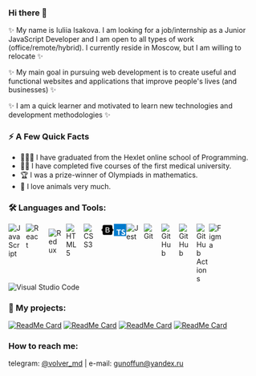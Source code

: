 ### Hi there 👋

✨ My name is Iuliia Isakova. I am looking for a job/internship as a Junior JavaScript Developer and I am open to all types of work (office/remote/hybrid). I currently reside in Moscow, but I am willing to relocate ✨

✨ My main goal in pursuing web development is to create useful and functional websites and applications that improve people's lives (and businesses) ✨

✨ I am a quick learner and motivated to learn new technologies and development methodologies ✨


### ⚡️ A Few Quick Facts
<ul>
  <li>👩🏻‍🎓 I have graduated from the Hexlet online school of Programming.</li>
  <li>👩‍⚕️ I have completed five courses of the first medical university.</li>
  <!-- <li>📙 Check out my <a href="">resume</a>.</li> -->
  <li>🏆 I was a prize-winner of Olympiads in mathematics.</li>
  <li>🐨 I love animals very much.</li>
</ul>


### 🛠️ Languages and Tools:
<img align="left" alt="JavaScript" width="25px" src="https://cdn.jsdelivr.net/gh/devicons/devicon/icons/javascript/javascript-original.svg" style="padding-right:10px;" />
<img align="left" alt="React" width="25px" src="https://cdn.jsdelivr.net/gh/devicons/devicon/icons/react/react-original.svg" style="padding-right:10px;" />
<img align="left" alt="Redux" width="25px" src="https://profilinator.rishav.dev/skills-assets/redux-original.svg" style="margin: 10px" />
<img align="left" alt="HTML5" width="25px" src="https://cdn.jsdelivr.net/gh/devicons/devicon/icons/html5/html5-original.svg" style="padding-right:10px;" />
<img align="left" alt="CSS3" width="25px" src="https://cdn.jsdelivr.net/gh/devicons/devicon/icons/css3/css3-original.svg" style="padding-right:10px;" />
<img align="left" alt="Bootstrap" width="25px" src="https://raw.githubusercontent.com/devicons/devicon/master/icons/bootstrap/bootstrap-plain.svg" />
<img align="left" alt="TypeScript" width="25px" src="https://raw.githubusercontent.com/devicons/devicon/master/icons/typescript/typescript-original.svg" />
<img align="left" alt="Jest" width="25px" src="https://www.vectorlogo.zone/logos/jestjsio/jestjsio-icon.svg" style="padding-right:10px;"/>
<img align="left" alt="Git" width="25px" src="https://cdn.jsdelivr.net/gh/devicons/devicon/icons/git/git-original.svg" style="padding-right:10px;" />
<img align="left" alt="GitHub" width="25px" src="https://user-images.githubusercontent.com/3369400/139447912-e0f43f33-6d9f-45f8-be46-2df5bbc91289.png#gh-dark-mode-only" style="padding-right:10px;" /><img align="left" alt="GitHub" width="25px" src="https://user-images.githubusercontent.com/3369400/139448065-39a229ba-4b06-434b-bc67-616e2ed80c8f.png#gh-light-mode-only" style="padding-right:10px;" />
<img align="left" alt="GitHub Actions" width="25px"src="https://avatars0.githubusercontent.com/u/44036562" />
<img align="left" alt="Figma" width="25px" src="https://raw.githubusercontent.com/rahul-jha98/github_readme_icons/main/language_and_tools/square/figma/figma.svg" />
<img alt="Visual Studio Code" width="25px" src="https://cdn.jsdelivr.net/gh/devicons/devicon/icons/vscode/vscode-original.svg" />


### 🚀 My projects:
[![ReadMe Card](https://github-readme-stats.vercel.app/api/pin/?username=Julia-Tisa&repo=frontend-project-lvl1&theme=dark&bg_color=00000000&)](https://github.com/Julia-Tisa/frontend-project-lvl1)
[![ReadMe Card](https://github-readme-stats.vercel.app/api/pin/?username=Julia-Tisa&repo=frontend-project-lvl2&theme=dark&bg_color=00000000&)](https://github.com/Julia-Tisa/frontend-project-lvl2)
[![ReadMe Card](https://github-readme-stats.vercel.app/api/pin/?username=Julia-Tisa&repo=frontend-project-11&theme=dark&bg_color=00000000&)](https://github.com/Julia-Tisa/frontend-project-11)
[![ReadMe Card](https://github-readme-stats.vercel.app/api/pin/?username=Julia-Tisa&repo=frontend-project-12&theme=dark&bg_color=00000000&)](https://github.com/Julia-Tisa/frontend-project-12)


### How to reach me: 
telegram: [@volver_md](https://t.me/volver_md) | e-mail: gunoffun@yandex.ru
